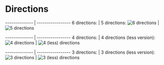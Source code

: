 Directions
==========

-------------- | -----------------
6 directions:  | 5 directions:
![6 directions](d-6.png.png) | ![5 directions](d-5.png.png)

-------------- | -----------------
4 directions:  | 4 directions (less version):
![4 directions](d-4.png.png) | ![4 (less) directions](d-4less.png.png)

-------------- | -----------------
3 directions:  | 3 directions (less version):
![3 directions](d-3.png.png) | ![3 (less) directions](d-3less.png.png)
